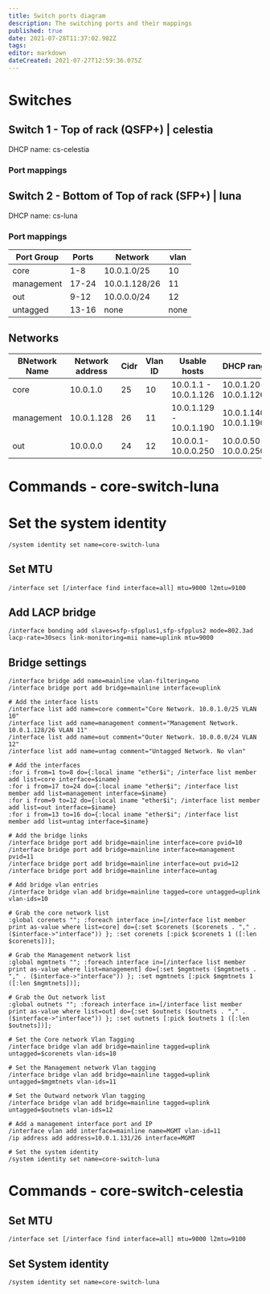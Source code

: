 ```yaml
---
title: Switch ports diagram
description: The switching ports and their mappings
published: true
date: 2021-07-28T11:37:02.982Z
tags: 
editor: markdown
dateCreated: 2021-07-27T12:59:36.075Z
---
```


# Switches

## Switch 1 - Top of rack (QSFP+) | celestia
DHCP name: cs-celestia

### Port mappings


## Switch 2 - Bottom of Top of rack (SFP+) | luna
DHCP name: cs-luna

### Port mappings

| Port Group 	| Ports 			| Network 			| vlan 	|
| -						| -						|	-							| -		 	|
| core				| 1-8 				| 10.0.1.0/25 	| 10		|
| management	| 17-24				| 10.0.1.128/26 |	11		|
| out					| 9-12				| 10.0.0.0/24		| 12		|
| untagged 		| 13-16				| none					| none	|

## Networks
|BNetwork Name 		| Network address | Cidr 	| Vlan ID |  Usable hosts 						| DHCP range 						| Gateway | 
| -								| -								|	-			|	-				|	-													| -		 			 						| -				| 
| core						| 10.0.1.0				| 25		| 10			| 10.0.1.1 - 10.0.1.126 		| 10.0.1.20-10.0.1.126  | 10.0.1.1		|
| management 			| 10.0.1.128			| 26 		| 11 			| 10.0.1.129 - 10.0.1.190 	| 10.0.1.140-10.0.1.190 | 10.0.1.129 	|	
| out							| 10.0.0.0				| 24		| 12			| 10.0.0.1-10.0.0.250				| 10.0.0.50-10.0.0.250	| 10.0.0.1	|

# Commands - core-switch-luna
# Set the system identity
`/system identity set name=core-switch-luna`
## Set MTU
`/interface set [/interface find interface=all] mtu=9000 l2mtu=9100`
## Add LACP bridge
`/interface bonding add slaves=sfp-sfpplus1,sfp-sfpplus2 mode=802.3ad lacp-rate=30secs link-monitoring=mii name=uplink mtu=9000`
## Bridge settings
```
/interface bridge add name=mainline vlan-filtering=no
/interface bridge port add bridge=mainline interface=uplink

# Add the interface lists
/interface list add name=core comment="Core Network. 10.0.1.0/25 VLAN 10"
/interface list add name=management comment="Management Network. 10.0.1.128/26 VLAN 11"
/interface list add name=out comment="Outer Network. 10.0.0.0/24 VLAN 12"
/interface list add name=untag comment="Untagged Network. No vlan"

# Add the interfaces
:for i from=1 to=8 do={:local iname "ether$i"; /interface list member add list=core interface=$iname}
:for i from=17 to=24 do={:local iname "ether$i"; /interface list member add list=management interface=$iname}
:for i from=9 to=12 do={:local iname "ether$i"; /interface list member add list=out interface=$iname}
:for i from=13 to=16 do={:local iname "ether$i"; /interface list member add list=untag interface=$iname}

# Add the bridge links
/interface bridge port add bridge=mainline interface=core pvid=10
/interface bridge port add bridge=mainline interface=management pvid=11
/interface bridge port add bridge=mainline interface=out pvid=12
/interface bridge port add bridge=mainline interface=untag

# Add bridge vlan entries
/interface bridge vlan add bridge=mainline tagged=core untagged=uplink vlan-ids=10

# Grab the core network list
:global corenets ""; :foreach interface in=[/interface list member print as-value where list=core] do={:set $corenets ($corenets . "," . ($interface->"interface")) }; :set corenets [:pick $corenets 1 ([:len $corenets])];

# Grab the Management network list
:global mgmtnets ""; :foreach interface in=[/interface list member print as-value where list=management] do={:set $mgmtnets ($mgmtnets . "," . ($interface->"interface")) }; :set mgmtnets [:pick $mgmtnets 1 ([:len $mgmtnets])];

# Grab the Out network list
:global outnets ""; :foreach interface in=[/interface list member print as-value where list=out] do={:set $outnets ($outnets . "," . ($interface->"interface")) }; :set outnets [:pick $outnets 1 ([:len $outnets])];

# Set the Core network Vlan Tagging
/interface bridge vlan add bridge=mainline tagged=uplink untagged=$corenets vlan-ids=10

# Set the Management network Vlan tagging
/interface bridge vlan add bridge=mainline tagged=uplink untagged=$mgmtnets vlan-ids=11

# Set the Outward network Vlan tagging
/interface bridge vlan add bridge=mainline tagged=uplink untagged=$outnets vlan-ids=12

# Add a management interface port and IP
/interface vlan add interface=mainline name=MGMT vlan-id=11
/ip address add address=10.0.1.131/26 interface=MGMT

# Set the system identity
/system identity set name=core-switch-luna

```
# Commands - core-switch-celestia
## Set MTU
`/interface set [/interface find interface=all] mtu=9000 l2mtu=9100`
## Set System identity
`/system identity set name=core-switch-luna`